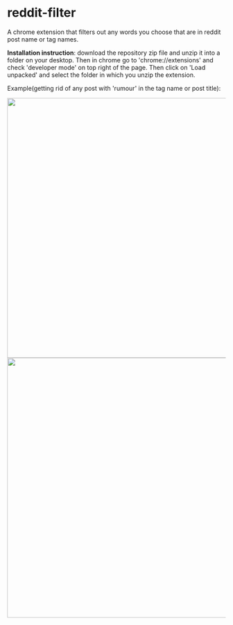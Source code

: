 # reddit-filter

A chrome extension that filters out any words you choose that are in reddit post name or tag names.

<b>Installation instruction</b>: download the repository zip file and unzip it into a folder on your desktop. Then in chrome go to 'chrome://extensions' and check 'developer mode' on top right of the page. Then click on 'Load unpacked' and select the folder in which you unzip the extension. 

Example(getting rid of any post with 'rumour' in the tag name or post title):

<img src="https://cdn.glitch.global/4be6c257-8b85-4358-9143-36cf8be89f98/filter.PNG?v=1650956162070" width="900" height="600">


<img src="https://cdn.glitch.global/4be6c257-8b85-4358-9143-36cf8be89f98/filtered.PNG?v=1650956162143" width="900" height="600">
